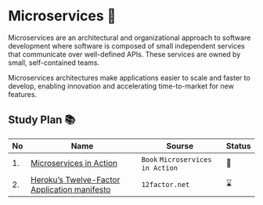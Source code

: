 # Microservices :checkered_flag:

Microservices are an architectural and organizational approach to software development where software is composed of small independent services that communicate over well-defined APIs. These services are owned by small, self-contained teams.

Microservices architectures make applications easier to scale and faster to develop, enabling innovation and accelerating time-to-market for new features.

## Study Plan :books:


|No|Name|Sourse|Status|
|--|----|------|------|
|1.|[Microservices in Action](https://github.com/abbos0123/Microservices/tree/main/Microservices-in-Action)|```Book``` ```Microservices in Action```|:book:|
|2.|[Heroku’s Twelve-Factor Application manifesto](https://12factor.net/)|```12factor.net```|:hourglass:|

